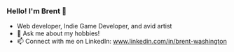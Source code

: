 ### Hello! I'm Brent 👋

- Web developer, Indie Game Developer, and avid artist
- 💬 Ask me about my hobbies!
- 📫 Connect with me on LinkedIn: www.linkedin.com/in/brent-washington
